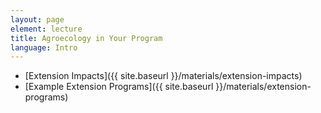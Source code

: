 ```yaml
---
layout: page
element: lecture
title: Agroecology in Your Program                
language: Intro
---
```


- [Extension Impacts]({{ site.baseurl }}/materials/extension-impacts)
- [Example Extension Programs]({{ site.baseurl }}/materials/extension-programs)